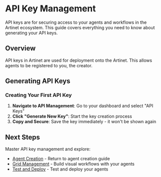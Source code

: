 # API Key Management

API keys are for securing access to your agents and workflows in the Artinet ecosystem. This guide covers everything you need to know about generating your API keys.

## Overview

API keys in Artinet are used for deployment onto the Artinet. This allows agents to be registered to you, the creator.

## Generating API Keys

### Creating Your First API Key

1. **Navigate to API Management**: Go to your dashboard and select "API Keys"
2. **Click "Generate New Key"**: Start the key creation process
3. **Copy and Secure**: Save the key immediately - it won't be shown again

## Next Steps

Master API key management and explore:
- [Agent Creation](agent-creation.md) - Return to agent creation guide
- [Grid Management](grid-management.md) - Build visual workflows with your agents
- [Test and Deploy](test-and-deploy.md) - Test and deploy your agents
